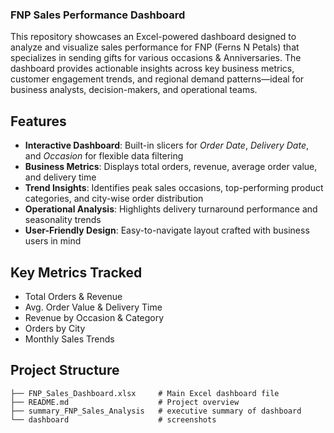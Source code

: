 ### FNP Sales Performance Dashboard

This repository showcases an Excel-powered dashboard designed to analyze and visualize sales performance for FNP (Ferns N Petals) that specializes in sending gifts for various occasions & Anniversaries.
The dashboard provides actionable insights across key business metrics, customer engagement trends, and regional demand patterns—ideal for business analysts, decision-makers, and operational teams.

## Features

- **Interactive Dashboard**: Built-in slicers for *Order Date*, *Delivery Date*, and *Occasion* for flexible data filtering  
- **Business Metrics**: Displays total orders, revenue, average order value, and delivery time  
- **Trend Insights**: Identifies peak sales occasions, top-performing product categories, and city-wise order distribution  
- **Operational Analysis**: Highlights delivery turnaround performance and seasonality trends  
- **User-Friendly Design**: Easy-to-navigate layout crafted with business users in mind

## Key Metrics Tracked

- Total Orders & Revenue  
- Avg. Order Value & Delivery Time  
- Revenue by Occasion & Category  
- Orders by City  
- Monthly Sales Trends

## Project Structure

```
├── FNP_Sales_Dashboard.xlsx     # Main Excel dashboard file
├── README.md                    # Project overview
├── summary_FNP_Sales_Analysis   # executive summary of dashboard
└── dashboard                    # screenshots 
```

